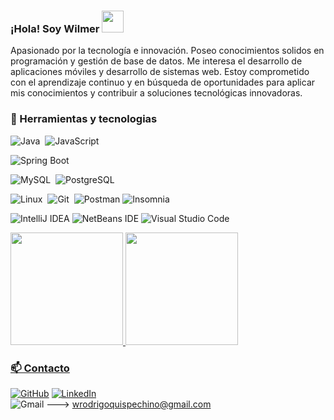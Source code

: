<h3><b>¡Hola! Soy Wilmer </b><img src="https://media.giphy.com/media/hvRJCLFzcasrR4ia7z/giphy.gif" width="35"></h3>
<p> Apasionado por la tecnología e innovación. Poseo conocimientos solidos en programación y gestión de base de datos. Me interesa el desarrollo de aplicaciones móviles y desarrollo de sistemas web. Estoy comprometido con el aprendizaje continuo y en búsqueda de oportunidades para aplicar mis conocimientos y contribuir a soluciones tecnológicas innovadoras. </p>

### 🔧 Herramientas y tecnologias

![Java](https://img.shields.io/badge/Java-ED8B00?style=for-the-badge&logo=java&logoColor=white)&nbsp;
![JavaScript](https://img.shields.io/badge/JavaScript-F7DF1E.svg?style=for-the-badge&logo=JavaScript&logoColor=black)

![Spring Boot](https://img.shields.io/badge/Spring_Boot-6DB33F.svg?style=for-the-badge&logo=Spring%20Boot&logoColor=white)

![MySQL](https://img.shields.io/badge/MySQL-00000F?style=for-the-badge&logo=mysql&logoColor=white)&nbsp;
![PostgreSQL](https://img.shields.io/badge/PostgreSQL-316192?style=for-the-badge&logo=postgresql&logoColor=white)&nbsp;

![Linux](https://img.shields.io/badge/Linux-FCC624?style=for-the-badge&logo=linux&logoColor=black)&nbsp;
![Git](https://img.shields.io/badge/GIT-E44C30?style=for-the-badge&logo=git&logoColor=white)&nbsp;
![Postman](https://img.shields.io/badge/Postman-FF6C37.svg?style=for-the-badge&logo=Postman&logoColor=white)
![Insomnia](https://img.shields.io/badge/Insomnia-5849BE.svg?style=for-the-badge&logo=Insomnia&logoColor=white)

![IntelliJ IDEA](https://img.shields.io/badge/IntelliJ_IDEA-000000.svg?style=for-the-badge&logo=IntelliJ%20IDEA&logoColor=white)
![NetBeans IDE](https://img.shields.io/badge/NetBeans-1B6AC6.svg?style=for-the-badge&logo=Apache%20NetBeans%20IDE&logoColor=white)
![Visual Studio Code](https://img.shields.io/badge/Visual%20Studio%20Code-0078d7.svg?style=for-the-badge&logo=visual-studio-code&logoColor=white)

<div>
  <a href="https://github.com/wRodrig022">
  <img height="180em" src="https://github-readme-stats.vercel.app/api?username=wRodrig022&show_icons=true&theme=light&include_all_commits=true&count_private=true"/>
  <img height="180em" src="https://github-readme-stats.vercel.app/api/top-langs/?username=wRodrig022&layout=compact&langs_count=16&theme=light"/>
</div>
    
### 📫 Contacto
[![GitHub](https://img.shields.io/badge/GitHub-100000?style=for-the-badge&logo=github&logoColor=white)](https://github.com/wRodrig022)
[![LinkedIn](https://img.shields.io/badge/LinkedIn-0077B5?style=for-the-badge&logo=linkedin&logoColor=white)](https://www.linkedin.com/in/wrodrig0)  
![Gmail](https://img.shields.io/badge/Gmail-red.svg?style=for-the-badge&logo=Gmail&logoColor=white) ---> wrodrigoquispechino@gmail.com


